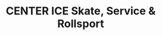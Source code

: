 ---
title: "CENTER ICE Skate, Service & Rollsport"
url: /muenchen/center-ice-skate-service-und-rollsport/
shop: Sport
---